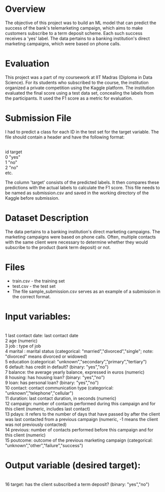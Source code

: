 # Overview
The objective of this project was to build an ML model that can predict the success of the bank's telemarketing campaign, which aims to make customers subscribe to a term deposit scheme. Each such success receives a 'yes' label. The data pertains to a banking institution's direct marketing campaigns, which were based on phone calls.

# Evaluation
This project was a part of my coursework at IIT Madras (Diploma in Data Science). For its students who subscribed to the course, the institution organized a private competition using the Kaggle platform. The institution evaluated the final score using a test data set, concealing the labels from the participants. It used the F1 score as a metric for evaluation.

# Submission File
I had to predict a class for each ID in the test set for the target variable. The file should contain a header and have the following format:

<br>id	target
<br>0	"yes"
<br>1	"no"
<br>2	"no"
<br>etc.	

The column 'target' consists of the predicted labels. It then compares these predictions with the actual labels to calculate the F1 score. This file needs to be named as submission.csv and saved in the working directory of the Kaggle before submission. 

# Dataset Description
The data pertains to a banking institution's direct marketing campaigns. The marketing campaigns were based on phone calls. Often, multiple contacts with the same client were necessary to determine whether they would subscribe to the product (bank term deposit) or not.

# Files
* train.csv - the training set
* test.csv - the test set
* The file sample_submission.csv serves as an example of a submission in the correct format.

# Input variables:
<br>1 last contact date: last contact date
<br>2 age (numeric)
<br>3 job : type of job
<br>4 marital : marital status (categorical: "married","divorced","single"; note: "divorced" means divorced or widowed)
<br>5 education (categorical: "unknown","secondary","primary","tertiary")
<br>6 default: has credit in default? (binary: "yes","no")
<br>7 balance: the average yearly balance, expressed in euros (numeric)
<br>8 housing: has housing loan? (binary: "yes","no")
<br>9 loan: has personal loan? (binary: "yes","no")
<br>10 contact: contact communication type (categorical: "unknown","telephone","cellular")
<br>11 duration: last contact duration, in seconds (numeric)
<br>12 campaign: number of contacts performed during this campaign and for this client (numeric, includes last contact)
<br>13 pdays: it refers to the number of days that have passed by after the client was last contacted from a previous campaign (numeric, -1 means the client was not previously contacted)
<br>14 previous: number of contacts performed before this campaign and for this client (numeric)
<br>15 poutcome: outcome of the previous marketing campaign (categorical: "unknown","other","failure","success")

# Output variable (desired target):
<br>16 target: has the client subscribed a term deposit? (binary: "yes","no")
